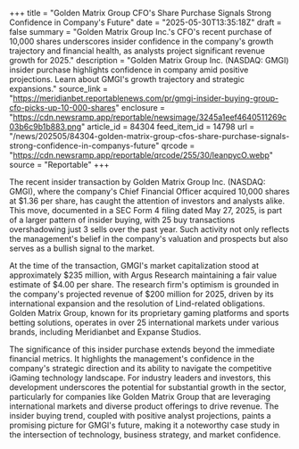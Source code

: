 +++
title = "Golden Matrix Group CFO's Share Purchase Signals Strong Confidence in Company's Future"
date = "2025-05-30T13:35:18Z"
draft = false
summary = "Golden Matrix Group Inc.'s CFO's recent purchase of 10,000 shares underscores insider confidence in the company's growth trajectory and financial health, as analysts project significant revenue growth for 2025."
description = "Golden Matrix Group Inc. (NASDAQ: GMGI) insider purchase highlights confidence in company amid positive projections. Learn about GMGI's growth trajectory and strategic expansions."
source_link = "https://meridianbet.reportablenews.com/pr/gmgi-insider-buying-group-cfo-picks-up-10-000-shares"
enclosure = "https://cdn.newsramp.app/reportable/newsimage/3245a1eef4640511269c03b6c9b1b883.png"
article_id = 84304
feed_item_id = 14798
url = "/news/202505/84304-golden-matrix-group-cfos-share-purchase-signals-strong-confidence-in-companys-future"
qrcode = "https://cdn.newsramp.app/reportable/qrcode/255/30/leanpycO.webp"
source = "Reportable"
+++

<p>The recent insider transaction by Golden Matrix Group Inc. (NASDAQ: GMGI), where the company's Chief Financial Officer acquired 10,000 shares at $1.36 per share, has caught the attention of investors and analysts alike. This move, documented in a SEC Form 4 filing dated May 27, 2025, is part of a larger pattern of insider buying, with 25 buy transactions overshadowing just 3 sells over the past year. Such activity not only reflects the management's belief in the company's valuation and prospects but also serves as a bullish signal to the market.</p><p>At the time of the transaction, GMGI's market capitalization stood at approximately $235 million, with Argus Research maintaining a fair value estimate of $4.00 per share. The research firm's optimism is grounded in the company's projected revenue of $200 million for 2025, driven by its international expansion and the resolution of Lind-related obligations. Golden Matrix Group, known for its proprietary gaming platforms and sports betting solutions, operates in over 25 international markets under various brands, including Meridianbet and Expanse Studios.</p><p>The significance of this insider purchase extends beyond the immediate financial metrics. It highlights the management's confidence in the company's strategic direction and its ability to navigate the competitive iGaming technology landscape. For industry leaders and investors, this development underscores the potential for substantial growth in the sector, particularly for companies like Golden Matrix Group that are leveraging international markets and diverse product offerings to drive revenue. The insider buying trend, coupled with positive analyst projections, paints a promising picture for GMGI's future, making it a noteworthy case study in the intersection of technology, business strategy, and market confidence.</p>